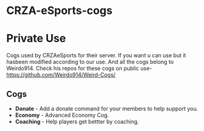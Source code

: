 # CRZA-eSports-cogs

# Private Use
Cogs used by CRZAeSports for their server. If you want u can use but it hasbeen modified according to our use.
And all the cogs belong to Weirdo914.
Check his repos for these cogs on public use- https://github.com/Weirdo914/Weird-Cogs/
## Cogs

 * **Donate** - Add a donate command for your members to help support you.
 * **Economy** - Advanced Economy Cog.
 * **Coaching** - Help players get bettter by coaching.

